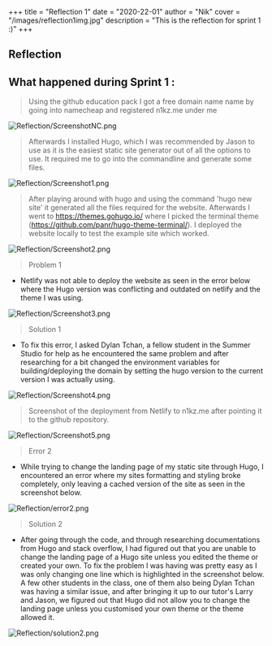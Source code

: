 +++
title = "Reflection 1"
date = "2020-22-01"
author = "Nik"
cover = "/images/reflection1img.jpg"
description = "This is the reflection for sprint 1 :)"
+++

## Reflection 
> 

## What happened during Sprint 1 : 

> Using the github education pack I got a free domain name name by going into namecheap and registered n1kz.me under me

![Reflection/ScreenshotNC.png](/images/ScreenshotNC.png)  

> Afterwards I installed Hugo, which I was recommended by Jason to use as it is the easiest static site generator out of all the options to use. It required me to go into the commandline and generate some files.

![Reflection/Screenshot1.png](/images/Screenshot1.png)

> After playing around with hugo and using the command 'hugo new site' it generated all the files required for the website. Afterwards I went to https://themes.gohugo.io/ where I picked the terminal theme
 (https://github.com/panr/hugo-theme-terminal/). I deployed the website locally to test the example site which worked.

![Reflection/Screenshot2.png](/images/Screenshot2.png)

> Problem 1

+ Netlify was not able to deploy the website as seen in the error below where the Hugo version was conflicting and outdated on netlify and the theme I was using.

![Reflection/Screenshot3.png](/images/Screenshot3.png)

> Solution 1

+ To fix this error, I asked Dylan Tchan, a fellow student in the Summer Studio for help as he encountered the same problem and after researching for a bit changed the environment variables for 
building/deploying the domain by setting the hugo version to the current version I was actually using.

![Reflection/Screenshot4.png](/images/Screenshot4.png)

> Screenshot of the deployment from Netlify to n1kz.me after pointing it to the github repository.

![Reflection/Screenshot5.png](/images/Screenshot5.png)

> Error 2

+ While trying to change the landing page of my static site through Hugo, I encountered an error where my sites formatting and styling broke completely, only leaving a cached version of the site as seen in the screenshot below.

![Reflection/error2.png](/images/error2.png)

> Solution 2

+ After going through the code, and through researching documentations from Hugo and stack overflow, I had figured out that you are unable to change the landing page of a Hugo site unless you edited the theme or created your own.
 To fix the problem I was having was pretty easy as I was only changing one line which is highlighted in the screenshot below. A few other students in the class, one of them also being Dylan Tchan was having a similar issue, 
and after bringing it up to our tutor's Larry and Jason, we figured out that Hugo did not allow you to change the landing page unless you customised your own theme or the theme allowed it.

![Reflection/solution2.png](/images/solution2.png)


